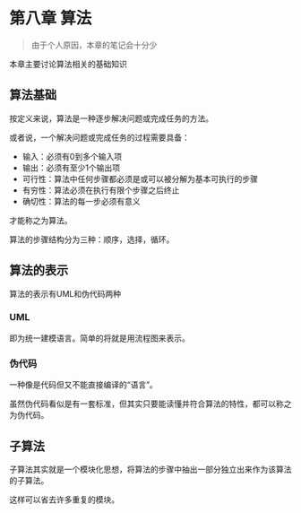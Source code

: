 # 第八章 算法

> 由于个人原因，本章的笔记会十分少

本章主要讨论算法相关的基础知识

## 算法基础

按定义来说，算法是一种逐步解决问题或完成任务的方法。

或者说，一个解决问题或完成任务的过程需要具备：

* 输入：必须有0到多个输入项
* 输出：必须有至少1个输出项
* 可行性：算法中任何步骤都必须是或可以被分解为基本可执行的步骤
* 有穷性：算法必须在执行有限个步骤之后终止
* 确切性：算法的每一步必须有意义

才能称之为算法。

算法的步骤结构分为三种：顺序，选择，循环。

## 算法的表示

算法的表示有UML和伪代码两种

### UML

即为统一建模语言。简单的将就是用流程图来表示。

### 伪代码

一种像是代码但又不能直接编译的“语言”。

虽然伪代码看似是有一套标准，但其实只要能读懂并符合算法的特性，都可以称之为伪代码。

## 子算法

子算法其实就是一个模块化思想，将算法的步骤中抽出一部分独立出来作为该算法的子算法。

这样可以省去许多重复的模块。

